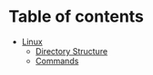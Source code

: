 # Table of contents

* [Linux](README.md)
  * [Directory Structure](linux/directory-structure.md)
  * [Commands](linux/commands.md)
